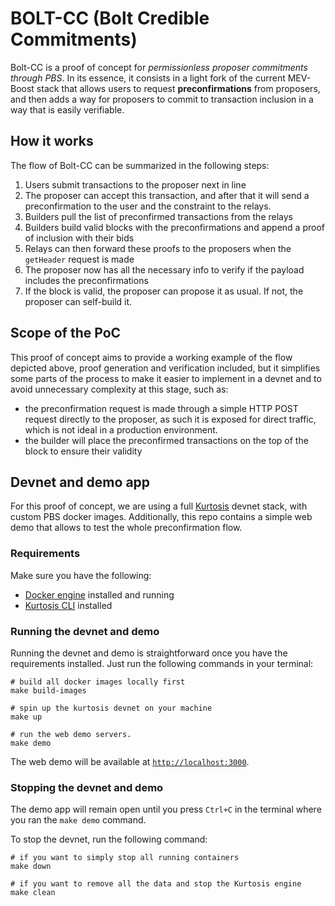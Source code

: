 # BOLT-CC (Bolt Credible Commitments)

Bolt-CC is a proof of concept for _permissionless proposer commitments through
PBS_. In its essence, it consists in a light fork of the current MEV-Boost
stack that allows users to request **preconfirmations** from proposers, and
then adds a way for proposers to commit to transaction inclusion in a way that
is easily verifiable.

## How it works

The flow of Bolt-CC can be summarized in the following steps:

1. Users submit transactions to the proposer next in line
2. The proposer can accept this transaction, and after that it will send a
   preconfirmation to the user and the constraint to the relays.
3. Builders pull the list of preconfirmed transactions from
   the relays
4. Builders build valid blocks with the preconfirmations and append a proof of
   inclusion with their bids
5. Relays can then forward these proofs to the proposers when the
   `getHeader` request is made
6. The proposer now has all the necessary info to verify if the payload
   includes the preconfirmations
7. If the block is valid, the proposer can propose it as usual. If not, the
   proposer can self-build it.

## Scope of the PoC

This proof of concept aims to provide a working example of the flow depicted
above, proof generation and verification included, but it simplifies some parts
of the process to make it easier to implement in a devnet and to avoid
unnecessary complexity at this stage, such as:

- the preconfirmation request is made through a simple HTTP POST request
  directly to the proposer, as such it is exposed for direct traffic, which is
  not ideal in a production environment.
- the builder will place the preconfirmed transactions on the top of the block
  to ensure their validity

## Devnet and demo app

For this proof of concept, we are using a full
[Kurtosis](https://www.kurtosis.com/) devnet stack, with custom PBS docker images.
Additionally, this repo contains a simple web demo that allows to test the
whole preconfirmation flow.

### Requirements

Make sure you have the following:

- [Docker engine](https://docs.docker.com/engine/install/) installed and running
- [Kurtosis CLI](https://docs.kurtosis.com/install/) installed

### Running the devnet and demo

Running the devnet and demo is straightforward once you have the requirements
installed. Just run the following commands in your terminal:

```shell
# build all docker images locally first
make build-images

# spin up the kurtosis devnet on your machine
make up

# run the web demo servers.
make demo
```

The web demo will be available at [`http://localhost:3000`](http://localhost:3000).

### Stopping the devnet and demo

The demo app will remain open until you press `Ctrl+C` in the terminal where
you ran the `make demo` command.

To stop the devnet, run the following command:

```shell
# if you want to simply stop all running containers
make down

# if you want to remove all the data and stop the Kurtosis engine
make clean
```
